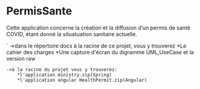 # PermisSante
Cette application concerne la création et la diffusion d’un permis de santé
COVID, étant donné la situatuation sanitaire actuelle.

`	->dans le répertoire docs à la racine de ce projet, vous y trouverez
		*Le cahier des charges
		*Une capture d'écran du digramme UML,UseCase et la version raw

	->à la racine du projet vous y trouverez:
		*l'application ministry.zip(Spring)
		*l'application angular HealthPermit.zip(Angular) 
